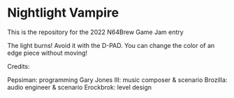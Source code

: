 # Nightlight Vampire

This is the repository for the 2022 N64Brew Game Jam entry 

The light burns! Avoid it with the D-PAD. You can change the color of an edge piece without moving!


Credits:

Pepsiman: programming
Gary Jones III: music composer & scenario
Brozilla: audio engineer & scenario
Erockbrok: level design
